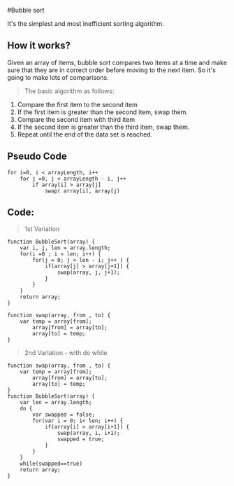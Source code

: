 #Bubble sort

It's the simplest and most inefficient sorting algorithm.

## How it works?

Given an array of items, bubble sort compares two items at a time and make sure that they are in correct order before moving to the next item. So it's going to make lots of comparisons.

>The basic algorithm as follows: 

1. Compare the first item to the second item
2. If the first item is greater than the second item, swap them.
3. Compare the second item with third item
4. If the second item is greater than the third item, swap them.
5. Repeat until the end of the data set is reached.

## Pseudo Code

```
for i=0, i < arrayLength, i++
    for j =0, j < arrayLength - i, j++
        if array[i] > array[j]
            swap( array[i], array[j)
```            
            
## Code:

>1st Variation

```
function BubbleSort(array) {
    var i, j, len = array.length;
    for(i =0 ; i < len; i++) {
        for(j = 0; j < len - i; j++ ) {
            if(array[j] > array[j+1]) {
                swap(array, j, j+1);
            }
        }
    }
    return array;
}

function swap(array, from , to) {
    var temp = array[from];
        array[from] = array[to];
        array[to] = temp;
}
```

>2nd Variation - with do while

```
function swap(array, from , to) {
    var temp = array[from];
        array[from] = array[to];
        array[to] = temp;
}
function BubbleSort(array) {
    var len = array.length;
    do {
        var swapped = false;
        for(var i = 0; i< len; i++) {
            if(array[i] > array[i+1]) {
                swap(array, i, i+1);
                swapped = true;
            }
        }
    }
    while(swapped==true)
    return array;
}
```
